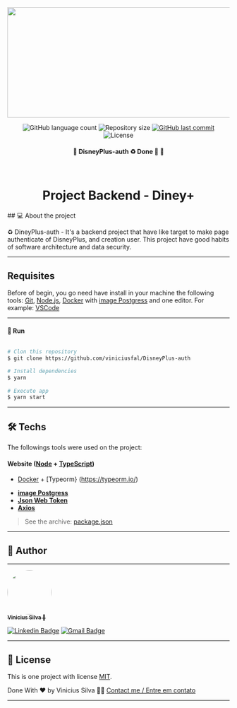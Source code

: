     
   
   <img width="1200px" height="250px" src="https://img.ibxk.com.br/2020/11/17/17151728510089.jpg?w=704&h=264&mode=crop&scale=both" />
   
   <p align="center">
  <img alt="GitHub language count" src="https://img.shields.io/github/languages/count/viniciusfal/DisneyPlus-auth?color=%2304D361">
  <img alt="Repository size" src="https://img.shields.io/github/repo-size/viniciusfal/DisneyPlus-auth">
  <a href="https://github.com/viniciusfal/DisneyPlus-auth/commits/master">
    <img alt="GitHub last commit" src="https://img.shields.io/github/last-commit/viniciusfal/DisneyPlus-auth">
  </a>
  <img alt="License" src="https://img.shields.io/badge/license-MIT-brightgreen">
 </p>
</p>

<h4 align="center" > 
	🚧  DisneyPlus-auth ♻️ Done 🚀 🚧
</h4>
</br>

<h1 align="center"> Project Backend - Diney+ </h1>
## 💻 About the project

♻️  DineyPlus-auth - It's a backend project that have like target to make page authenticate of DisneyPlus, and creation user. This project have good habits of software architecture and data security.
  
---

## Requisites
Before of begin, you go need have  install in your machine the following tools:
[Git](https://git-scm.com), [Node.js](https://nodejs.org/), 
[Docker](https://www.docker.com/) with [image Postgress](https://hub.docker.com/_/postgres)
and one editor. For example: [VSCode](https://code.visualstudio.com/)


---

#### 🎲 Run

```bash

# Clon this repository
$ git clone https://github.com/viniciusfal/DisneyPlus-auth

# Install dependencies
$ yarn
 
# Execute app
$ yarn start
````

---

## 🛠 Techs
The followings tools were used on the project:

#### **Website**  ([Node](https://nodejs.org//)  +  [TypeScript](https://www.typescriptlang.org/)) 
+ [Docker](https://www.docker.com/) + [Typeorm} (https://typeorm.io/)

-   **[image Postgress](https://hub.docker.com/_/postgres)**
-   **[Json Web Token](https://www.npmjs.com/package/jsonwebtoken/)**
-   **[Axios](https://github.com/axios/axios)**


> See the archive: [package.json](https://github.com/viniciusfal/DisneyPlus-auth/blob/main/package.json)



---

## 🦸 Author
---

<a href="https://github.com/viniciusfal">
 <img style="border-radius: 50%;" src=https://avatars.githubusercontent.com/u/74741895?s=96&v=4" width="100px;" alt=""/>
 <br />
 <sub><b>Vinicius Silva 🚀</b></sub> 
 <br />
    
 [![Linkedin Badge](https://img.shields.io/badge/-Vinicius-blue?style=flat-square&logo=Linkedin&logoColor=white&link=https://www.linkedin.com/in/vinicius-dev-silva/)](https://www.linkedin.com/in/vinicius-dev-silva/)
 [![Gmail Badge](https://img.shields.io/badge/-viniciusoficialc20@gmail.com-c14438?style=flat-square&logo=Gmail&logoColor=white&link=mailto:viniciusoficialc20@gmail.com)](mailto:viniciusoficialc20@gmail.com)

---


## 📝 License

This is one project with license [MIT](./package.json/license).

Done With ❤️ by Vinicius Silva 👋🏽 [Contact me / Entre em contato](https://www.linkedin.com/in/vinicius-dev-silva/)

---



